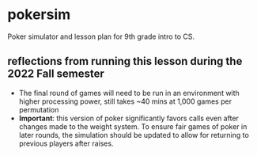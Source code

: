 # pokersim
Poker simulator and lesson plan for 9th grade intro to CS.

## reflections from running this lesson during the 2022 Fall semester
- The final round of games will need to be run in an environment with higher processing power, still takes ~40 mins at 1,000 games per permutation
- **Important**: this version of poker significantly favors calls even after changes made to the weight system. To ensure fair games of poker in later rounds, the simulation should be updated to allow for returning to previous players after raises.
